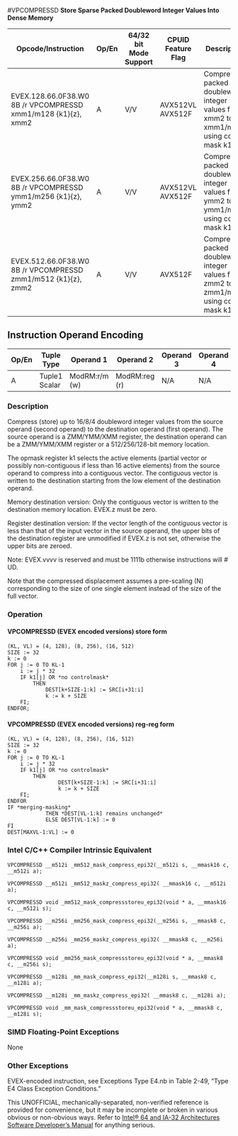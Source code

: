 #VPCOMPRESSD
**Store Sparse Packed Doubleword Integer Values Into Dense Memory**

| Opcode/Instruction                                            | Op/En | 64/32 bit Mode Support | CPUID Feature Flag | Description                                                                             |
| ------------------------------------------------------------- | ----- | ---------------------- | ------------------ | --------------------------------------------------------------------------------------- |
| EVEX.128.66.0F38.W0 8B /r VPCOMPRESSD xmm1/m128 {k1}{z}, xmm2 | A     | V/V                    | AVX512VL AVX512F   | Compress packed doubleword integer values from xmm2 to xmm1/m128 using control mask k1. |
| EVEX.256.66.0F38.W0 8B /r VPCOMPRESSD ymm1/m256 {k1}{z}, ymm2 | A     | V/V                    | AVX512VL AVX512F   | Compress packed doubleword integer values from ymm2 to ymm1/m256 using control mask k1. |
| EVEX.512.66.0F38.W0 8B /r VPCOMPRESSD zmm1/m512 {k1}{z}, zmm2 | A     | V/V                    | AVX512F            | Compress packed doubleword integer values from zmm2 to zmm1/m512 using control mask k1. |

## Instruction Operand Encoding

| Op/En | Tuple Type    | Operand 1     | Operand 2     | Operand 3 | Operand 4 |
| ----- | ------------- | ------------- | ------------- | --------- | --------- |
| A     | Tuple1 Scalar | ModRM:r/m (w) | ModRM:reg (r) | N/A       | N/A       |

### Description

Compress (store) up to 16/8/4 doubleword integer values from the source operand (second operand) to the destination operand (first operand). The source operand is a ZMM/YMM/XMM register, the destination operand can be a ZMM/YMM/XMM register or a 512/256/128-bit memory location.

The opmask register k1 selects the active elements (partial vector or possibly non-contiguous if less than 16 active elements) from the source operand to compress into a contiguous vector. The contiguous vector is written to the destination starting from the low element of the destination operand.

Memory destination version: Only the contiguous vector is written to the destination memory location. EVEX.z must be zero.

Register destination version: If the vector length of the contiguous vector is less than that of the input vector in the source operand, the upper bits of the destination register are unmodified if EVEX.z is not set, otherwise the upper bits are zeroed.

Note: EVEX.vvvv is reserved and must be 1111b otherwise instructions will #​​​UD.

Note that the compressed displacement assumes a pre-scaling (N) corresponding to the size of one single element instead of the size of the full vector.

### Operation

#### VPCOMPRESSD (EVEX encoded versions) store form

```
(KL, VL) = (4, 128), (8, 256), (16, 512)
SIZE := 32
k := 0
FOR j := 0 TO KL-1
    i := j * 32
    IF k1[j] OR *no controlmask*
        THEN
            DEST[k+SIZE-1:k] := SRC[i+31:i]
            k := k + SIZE
    FI;
ENDFOR;

```

#### VPCOMPRESSD (EVEX encoded versions) reg-reg form

```
(KL, VL) = (4, 128), (8, 256), (16, 512)
SIZE := 32
k := 0
FOR j := 0 TO KL-1
    i := j * 32
    IF k1[j] OR *no controlmask*
        THEN
                DEST[k+SIZE-1:k] := SRC[i+31:i]
                k := k + SIZE
    FI;
ENDFOR
IF *merging-masking*
            THEN *DEST[VL-1:k] remains unchanged*
            ELSE DEST[VL-1:k] := 0
FI
DEST[MAXVL-1:VL] := 0

```

### Intel C/C++ Compiler Intrinsic Equivalent

```
VPCOMPRESSD __m512i _mm512_mask_compress_epi32(__m512i s, __mmask16 c, __m512i a);

```

```
VPCOMPRESSD __m512i _mm512_maskz_compress_epi32( __mmask16 c, __m512i a);

```

```
VPCOMPRESSD void _mm512_mask_compressstoreu_epi32(void * a, __mmask16 c, __m512i s);

```

```
VPCOMPRESSD __m256i _mm256_mask_compress_epi32(__m256i s, __mmask8 c, __m256i a);

```

```
VPCOMPRESSD __m256i _mm256_maskz_compress_epi32( __mmask8 c, __m256i a);

```

```
VPCOMPRESSD void _mm256_mask_compressstoreu_epi32(void * a, __mmask8 c, __m256i s);

```

```
VPCOMPRESSD __m128i _mm_mask_compress_epi32(__m128i s, __mmask8 c, __m128i a);

```

```
VPCOMPRESSD __m128i _mm_maskz_compress_epi32( __mmask8 c, __m128i a);

```

```
VPCOMPRESSD void _mm_mask_compressstoreu_epi32(void * a, __mmask8 c, __m128i s);

```

### SIMD Floating-Point Exceptions

None

### Other Exceptions

EVEX-encoded instruction, see Exceptions Type E4.nb in Table 2-49, “Type E4 Class Exception Conditions.”

This UNOFFICIAL, mechanically-separated, non-verified reference is provided for convenience, but it may be
incomplete or broken in various obvious or non-obvious
ways. Refer to [Intel® 64 and IA-32 Architectures Software Developer’s Manual](https://software.intel.com/en-us/download/intel-64-and-ia-32-architectures-sdm-combined-volumes-1-2a-2b-2c-2d-3a-3b-3c-3d-and-4) for anything serious.
